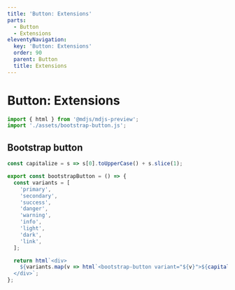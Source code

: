 ```yaml
---
title: 'Button: Extensions'
parts:
  - Button
  - Extensions
eleventyNavigation:
  key: 'Button: Extensions'
  order: 90
  parent: Button
  title: Extensions
---
```


# Button: Extensions

```js script
import { html } from '@mdjs/mdjs-preview';
import './assets/bootstrap-button.js';
```

## Bootstrap button

```js preview-story
const capitalize = s => s[0].toUpperCase() + s.slice(1);

export const bootstrapButton = () => {
  const variants = [
    'primary',
    'secondary',
    'success',
    'danger',
    'warning',
    'info',
    'light',
    'dark',
    'link',
  ];

  return html`<div>
    ${variants.map(v => html`<bootstrap-button variant="${v}">${capitalize(v)}</bootstrap-button>`)}
  </div>`;
};
```
